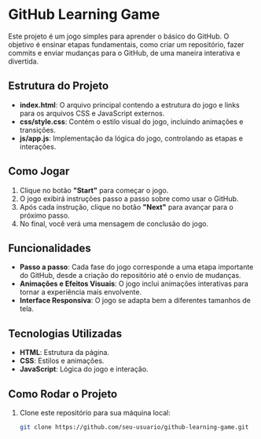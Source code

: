 # GitHub Learning Game

Este projeto é um jogo simples para aprender o básico do GitHub. O objetivo é ensinar etapas fundamentais, como criar um repositório, fazer commits e enviar mudanças para o GitHub, de uma maneira interativa e divertida.

## Estrutura do Projeto

- **index.html**: O arquivo principal contendo a estrutura do jogo e links para os arquivos CSS e JavaScript externos.
- **css/style.css**: Contém o estilo visual do jogo, incluindo animações e transições.
- **js/app.js**: Implementação da lógica do jogo, controlando as etapas e interações.

## Como Jogar

1. Clique no botão **"Start"** para começar o jogo.
2. O jogo exibirá instruções passo a passo sobre como usar o GitHub.
3. Após cada instrução, clique no botão **"Next"** para avançar para o próximo passo.
4. No final, você verá uma mensagem de conclusão do jogo.

## Funcionalidades

- **Passo a passo**: Cada fase do jogo corresponde a uma etapa importante do GitHub, desde a criação do repositório até o envio de mudanças.
- **Animações e Efeitos Visuais**: O jogo inclui animações interativas para tornar a experiência mais envolvente.
- **Interface Responsiva**: O jogo se adapta bem a diferentes tamanhos de tela.

## Tecnologias Utilizadas

- **HTML**: Estrutura da página.
- **CSS**: Estilos e animações.
- **JavaScript**: Lógica do jogo e interação.

## Como Rodar o Projeto

1. Clone este repositório para sua máquina local:
   ```bash
   git clone https://github.com/seu-usuario/github-learning-game.git

